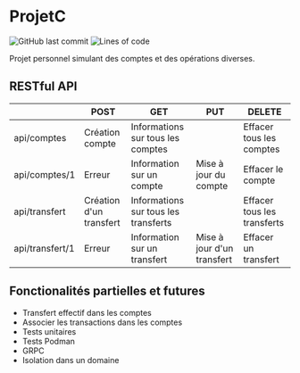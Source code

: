 # ProjetC
![GitHub last commit](https://img.shields.io/github/last-commit/Dalto1/ProjetC)
![Lines of code](https://img.shields.io/tokei/lines/github/Dalto1/ProjetC)

Projet personnel simulant des comptes et des opérations diverses.

## RESTful API
|                 	| POST                    	| GET                                  	| PUT                        	| DELETE                      	|
|-----------------	|-------------------------	|--------------------------------------	|----------------------------	|-----------------------------	|
| api/comptes     	| Création compte         	| Informations sur tous les comptes    	|                            	| Effacer tous les comptes    	|
| api/comptes/1   	| Erreur                  	| Information sur un compte            	| Mise à jour du compte      	| Effacer le compte           	|
| api/transfert   	| Création d'un transfert 	| Informations sur tous les transferts 	|                            	| Effacer tous les transferts 	|
| api/transfert/1 	| Erreur                  	| Information sur un transfert         	| Mise à jour d'un transfert 	| Effacer un transfert        	|

## Fonctionalités partielles et futures
* Transfert effectif dans les comptes
* Associer les transactions dans les comptes
* Tests unitaires
* Tests Podman
* GRPC
* Isolation dans un domaine
